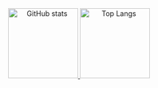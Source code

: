 <a href="https://github.com/toombez" target="_blank">
    <div align="center">
        <img
            src="https://github-readme-stats.vercel.app/api?username=toombez&theme=noctis_minimus&hide_title=true&count_private=true"
            alt="GitHub stats"
            height="140px"
        >
        <img
            src="https://github-readme-stats.vercel.app/api/top-langs/?username=toombez&layout=compact&theme=noctis_minimus&hide_title=true&count_private=true"
            alt="Top Langs"
            height="140px"
        >
    </div>
</a>
